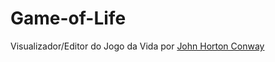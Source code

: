 # Game-of-Life
Visualizador/Editor do Jogo da Vida por [John Horton Conway](https://pt.wikipedia.org/wiki/John_Conway)

